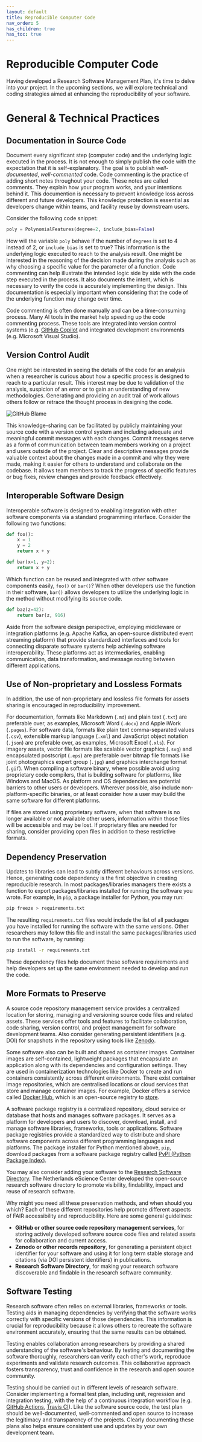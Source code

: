 ```yaml
---
layout: default
title: Reproducible Computer Code
nav_order: 5
has_children: true
has_toc: true
---
```


# Reproducible Computer Code

Having developed a Research Software Management Plan, it's time to delve into your project. In the upcoming sections, we will explore technical and coding strategies aimed at enhancing the reproducibility of your software.  

# General & Technical Practices

## Documentation in Source Code

Document every significant step (computer code) and the underlying logic executed in the process. It is not enough to  simply publish the code with the expectation that it is self-explanatory. The goal is to publish *well-documented*, *well-commented* code. Code commenting is the practice of adding short notes throughout your code. These notes are called comments. They explain how your program works, and your intentions behind it. This documention is necessary to prevent knowledge loss across different and future developers. This knowledge protection is essential as developers change within teams, and facility reuse by downstream users. 

Consider the following code snippet:  

```python
poly = PolynomialFeatures(degree=2, include_bias=False)
```

How will the variable `poly` behave if the number of `degrees` is set to 4 instead of 2, or `include_bias` is set to true? This information is the underlying logic executed to reach to the analysis result. One might be interested in the reasoning of the decision made during the analysis such as why choosing a specific value for the parameter of a function. Code commenting can help illustrate the intended logic side by side with the code step executed in the process. It also documents the intent, which is necessary to verify the code is accurately implementing the design. This documentation is especially important when considering that the code of the underlying function may change over time.

Code commenting is often done manually and can be a time-consuming process. Many AI tools in the market help speeding up the code commenting process. These tools are integrated into version control systems (e.g. [GitHub Copilot](https://github.com/features/copilot) and integrated development environments (e.g. Microsoft Visual Studio).  

## Version Control Audit

One might be interested in seeing the details of the code for an analysis when a researcher is curious about how a specific process is designed to reach to a particular result. This interest may be due to validation of the analysis, suspicion of an error or to gain an understanding of new methodologies. Generating and providing an audit trail of work allows others follow or retrace the thought process in designing the code.  

![GitHub Blame](assets/img/github-blame.png)  

This knowledge-sharing can be facilitated by publicly maintaining your source code with a version control system and including adequate and meaningful commit messages with each changes. Commit messages serve as a form of communication between team members working on a project and users outside of the project. Clear and descriptive messages provide valuable context about the changes made in a commit and why they were made, making it easier for others to understand and collaborate on the codebase. It allows team members to track the progress of specific features or bug fixes, review changes and provide feedback effectively.  

## Interoperable Software Design

Interoperable software is designed to enabling integration with other software components via a standard programming interface. Consider the following two functions:

```python
def foo():
    x = 1
    y = 2
    return x + y

def bar(x=1, y=2):
    return x + y
```

Which function can be reused and integrated with other software components easily, `foo()` or `bar()`? When other developers use the function in their software, `bar()` allows developers to utilize the underlying logic in the method without modifying its source code.  

```python
def baz(z=42):
    return bar(z, 916)
```

Aside from the software design perspective, employing middleware or integration platforms (e.g. Apache Kafka, an open-source distributed event streaming platform) that provide standardized interfaces and tools for connecting disparate software systems help achieving software interoperability. These platforms act as intermediaries, enabling communication, data transformation, and message routing between different applications.  

## Use of Non-proprietary and Lossless Formats

In addition, the use of non-proprietary and lossless file formats for assets sharing is encouraged in reproducibility improvement.  

For documentation, formats like Markdown (`.md`) and plain text (`.txt`) are preferable over, as examples, Microsoft Word (`.docx`) and Apple iWork (`.pages`). For software data, formats like plain text comma-separated values (`.csv`), extensible markup language (`.xml`) and JavaScript object notation (`.json`) are preferable over, as examples, Microsoft Excel (`.xls`). For imagery assets, vector file formats like scalable vector graphics (`.svg`) and encapsulated postscript (`.eps`) are preferable over bitmap file formats like joint photographics expert group (`.jpg`) and graphics interchange format (`.gif`). When compiling a software binary, where possible avoid using proprietary code compilers, that is building software for platforms, like Windows and MacOS. As platform and OS dependencies are potential barriers to other users or developers. Wherever possible, also include non-platform-specific binaries, or at least consider how a user may build the same software for different platforms.

If files are stored using proprietary software, when that software is no longer available or not available other users, information within those files will be accessible and may be lost. If proprietary files are needed for sharing, consider providing open files in addition to these restrictive formats.  

## Dependency Preservation

Updates to libraries can lead to subtly different behaviours across versions. Hence, generating code dependency is the first objective in creating reproducible research. In most packages/libraries managers there exists a function to export packages/libraries installed for running the software you wrote. For example, in `pip`, a package installer for Python, you may run: 

```bash
pip freeze > requirements.txt
```

The resulting `requirements.txt` files would include the list of all packages you have installed for running the software with the same versions. Other researchers may follow this file and install the same packages/libraries used to run the software, by running: 

```bash
pip install -r requirements.txt
```
These dependency files help document these software requirements and help developers set up the same environment needed to develop and run the code.

## More Formats to Preserve

A source code repository management service provides a centralized location for storing, managing and versioning source code files and related assets. These services offer tools and features to facilitate collaboration, code sharing, version control, and project management for software development teams. Also consider generating persistent identifiers (e.g. DOI) for snapshots in the repository using tools like [Zenodo](https://zenodo.org/).  

Some software also can be built and shared as container images. Container images are self-contained, lightweight packages that encapsulate an application along with its dependencies and configuration settings. They are used in containerization technologies like Docker to create and run containers consistently across different environments. There exist container image repositories, which are centralised locations or cloud services that store and manage container images. For example, Docker offers a service called [Docker Hub](https://hub.docker.com/), which is an open-source registry to [store](https://docs.docker.com/engine/reference/commandline/push/).

A software package registry is a centralized repository, cloud service or database that hosts and manages software packages. It serves as a platform for developers and users to discover, download, install, and manage software libraries, frameworks, tools or applications. Software package registries provide a standardized way to distribute and share software components across different programming languages and platforms. The package installer for Python mentioned above, `pip`, download packages from a software package registry called [PyPI (Python Package Index)](https://pypi.org/).  

You may also consider adding your software to the [Research Software Directory](https://research-software-directory.org/). The Netherlands eScience Center developed the open-source research software directory to promote visibility, findability, impact and reuse of research software.  

Why might you need all these preservation methods, and when should you which? Each of these different repositories help promote different aspects of FAIR accessibility and reproducibility. Here are some general guidelines:  

- **GitHub or other source code repository management services**, for storing actively developed software source code files and related assets for collaboration and current access.  
- **Zenodo or other records repository**, for generating a persistent object identifier for your software and using it for long term stable storage and citations (via DOI persistent identifiers) in publications.  
- **Research Software Directory**, for making your research software discoverable and findable in the research software community.  

## Software Testing

Research software often relies on external libraries, frameworks or tools. Testing aids in managing dependencies by verifying that the software works correctly with specific versions of those dependencies. This information is crucial for reproducibility because it allows others to recreate the software environment accurately, ensuring that the same results can be obtained.  

Testing enables collaboration among researchers by providing a shared understanding of the software's behaviour. By testing and documenting the software thoroughly, researchers can verify each other's work, reproduce experiments and validate research outcomes. This collaborative approach fosters transparency, trust and confidence in the research and open source community.  

Testing should be carried out in different levels of research software. Consider implementing a formal test plan, including unit, regression and integration testing, with the help of a continuous integration workflow (e.g. [GitHub Actions](https://github.com/features/actions), [Travis CI](https://www.travis-ci.com/)). Like the software source code, the test plan should be well-documented, well-commented and open source to increase the legitimacy and transparency of the projects. Clearly documenting these plans also helps ensure consistent use and updates by your own development team.
